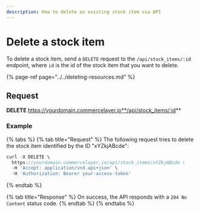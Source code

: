 ```yaml
---
description: How to delete an existing stock item via API
---
```


# Delete a stock item

To delete a stock item, send a `DELETE` request to the `/api/stock_items/:id` endpoint, where `id` is the id of the stock item that you want to delete.

{% page-ref page="../../deleting-resources.md" %}

## Request

**DELETE** https://yourdomain.commercelayer.io**/api/stock_items/:id**

### Example

{% tabs %}
{% tab title="Request" %}
The following request tries to delete the stock item identified by the ID "xYZkjABcde":

```javascript
curl -X DELETE \
  https://yourdomain.commercelayer.io/api/stock_items/xYZkjABcde \
  -H 'Accept: application/vnd.api+json' \
  -H 'Authorization: Bearer your-access-token'
```
{% endtab %}

{% tab title="Response" %}
On success, the API responds with a `204 No Content` status code.
{% endtab %}
{% endtabs %}

